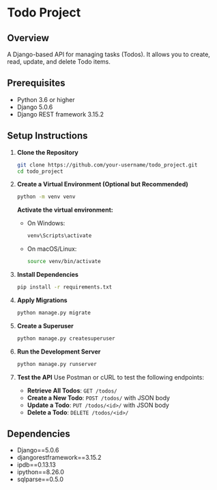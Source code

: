 # Todo Project

## Overview
A Django-based API for managing tasks (Todos). It allows you to create, read, update, and delete Todo items.

## Prerequisites
- Python 3.6 or higher
- Django 5.0.6
- Django REST framework 3.15.2

## Setup Instructions

1. **Clone the Repository**
    ```bash
    git clone https://github.com/your-username/todo_project.git
    cd todo_project
    ```

2. **Create a Virtual Environment (Optional but Recommended)**
    ```bash
    python -m venv venv
    ```
    **Activate the virtual environment:**

    - On Windows:
      ```bash
      venv\Scripts\activate
      ```

    - On macOS/Linux:
      ```bash
      source venv/bin/activate
      ```

3. **Install Dependencies**
    ```bash
    pip install -r requirements.txt
    ```

4. **Apply Migrations**
    ```bash
    python manage.py migrate
    ```

5. **Create a Superuser**
    ```bash
    python manage.py createsuperuser
    ```

6. **Run the Development Server**
    ```bash
    python manage.py runserver
    ```

7. **Test the API**
    Use Postman or cURL to test the following endpoints:

    - **Retrieve All Todos**: `GET /todos/`
    - **Create a New Todo**: `POST /todos/` with JSON body
    - **Update a Todo**: `PUT /todos/<id>/` with JSON body
    - **Delete a Todo**: `DELETE /todos/<id>/`

## Dependencies
- Django==5.0.6
- djangorestframework==3.15.2
- ipdb==0.13.13
- ipython==8.26.0
- sqlparse==0.5.0
